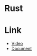# Rust

# Link
* [Video](https://www.youtube.com/watch?v=-lYeJeQ11OI&list=PLfllocyHVgsRwLkTAhG0E-2QxCf-ozBkk&pp=iAQB)
* [Document](https://dhghomon.github.io/easy_rust/)
